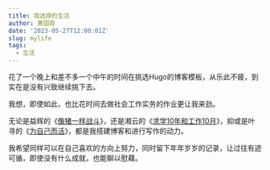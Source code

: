 ```yaml
---
title: 我选择的生活
author: 黄国政
date: '2023-05-27T12:00:01Z'
slug: mylife
tags: 
  - 生活
---  
```


<!--more-->

花了一个晚上和差不多一个中午的时间在挑选Hugo的博客模板，从乐此不疲，到实在是没有兴致继续挑下去。  

我想，即使如此，也比花时间去做社会工作实务的作业更让我来劲。 

无论是益辉的《[像猪一样战斗](https://yihui.org/cn/2010/12/fighting-like-a-pig/)》，还是湘云的《[求学10年和工作10月](https://xiangyun.rbind.io/2020/08/ten-years-ten-months/)》，抑或是叶寻的《[为自己而活](https://cyrusyip.org/zh-cn/post/2021/02/18/live-for-myself/)》，都是我搭建博客和进行写作的动力。

我希望同样可以在自己喜欢的方向上努力，同时留下年年岁岁的记录，让过往有迹可循，即使没有什么成就，也能聊以慰藉。